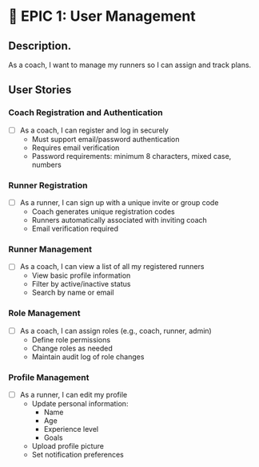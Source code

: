 # 🔹 EPIC 1: User Management

## Description.
As a coach, I want to manage my runners so I can assign and track plans.

## User Stories

### Coach Registration and Authentication
- [ ] As a coach, I can register and log in securely
  - Must support email/password authentication
  - Requires email verification
  - Password requirements: minimum 8 characters, mixed case, numbers

### Runner Registration
- [ ] As a runner, I can sign up with a unique invite or group code
  - Coach generates unique registration codes
  - Runners automatically associated with inviting coach
  - Email verification required

### Runner Management
- [ ] As a coach, I can view a list of all my registered runners
  - View basic profile information
  - Filter by active/inactive status
  - Search by name or email

### Role Management
- [ ] As a coach, I can assign roles (e.g., coach, runner, admin)
  - Define role permissions
  - Change roles as needed
  - Maintain audit log of role changes

### Profile Management
- [ ] As a runner, I can edit my profile
  - Update personal information:
    - Name
    - Age
    - Experience level
    - Goals
  - Upload profile picture
  - Set notification preferences
